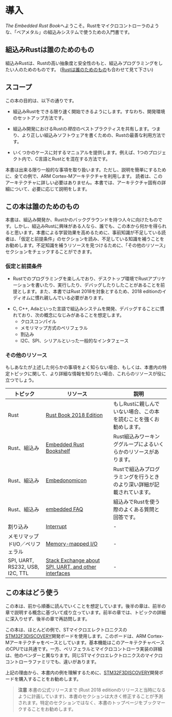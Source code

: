 <!-- # Introduction -->

# 導入

<!-- Welcome to The Embedded Rust Book: An introductory book about using the Rust -->
<!-- Programming Language on "Bare Metal" embedded systems, such as Microcontrollers. -->

*The Embedded Rust Book*へようこそ。Rustをマイクロコントローラのような、「ベアメタル」の組込みシステムで使うための入門書です。

<!-- ## Who Embedded Rust is For -->
<!-- Embedded Rust is for everyone who wants to do embedded programming backed by the higher-level concepts and safety guarantees the Rust language provides. -->
<!-- (See also [Who Rust Is For](https://doc.rust-lang.org/book/2018-edition/ch00-00-introduction.html)) -->

## 組込みRustは誰のためのもの
組込みRustは、Rustの高い抽象度と安全性のもと、組込みプログラミングをしたい人のためのものです。
([Rustは誰のためのもの](https://doc.rust-lang.org/book/2018-edition/ch00-00-introduction.html)も合わせて見て下さい)

<!-- ## Scope -->

## スコープ

<!-- The goals of this book are: -->

この本の目的は、以下の通りです。

<!-- * Get developers up to speed with embedded Rust development. i.e. How to set -->
<!--   up a development environment. -->

* 組込みRustをできる限り速く開始できるようにします。すなわち、開発環境のセットアップ方法です。

<!-- * Share *current* best practices about using Rust for embedded development. i.e. -->
<!--   How to best use Rust language features to write more correct embedded -->
<!--   software. -->

* 組込み開発におけるRustの*現在*のベストプラクティスを共有します。つまり、より正しい組込みソフトウェアを書くための、Rustの最善な利用方法です。

<!-- * Serve as a cookbook in some cases. e.g. How do I do mix C and Rust in a single -->
<!--   project? -->

* いくつかのケースに対するマニュアルを提供します。例えば、1つのプロジェクト内で、C言語とRustとを混在する方法です。

<!-- This book tries to be as general as possible but to make things easier for both -->
<!-- the readers and the writers it uses the ARM Cortex-M architecture in all its -->
<!-- examples. However, the book assumes that the reader is not familiar with this -->
<!-- particular architecture and explains details particular to this architecture -->
<!-- where required. -->

本書は出来る限り一般的な事項を取り扱います。ただし、説明を簡単にするために、全ての例で、ARM Cortex-Mアーキテクチャを利用します。
読者は、このアーキテクチャに詳しい必要はありません。本書では、アーキテクチャ固有の詳細について、必要に応じて説明をします。

<!-- ## Who This Book is For -->
<!-- This book caters towards people with either some embedded background or some Rust background, however we assume -->
<!-- everybody curious about embedded Rust programming can get something out of this book. For those without any prior knowledge -->
<!-- we suggest you read the "Assumptions and Prerequisites" section and catch up on missing knowledge to get more out of the book -->
<!-- and improve your reading experience. You can check out the "Other Resources" section to find resources on topics -->
<!-- you want to catch up on. -->

## この本は誰のためのもの
本書は、組込み開発か、Rustかのバックグラウンドを持つ人々に向けたものです。しかし、組込みRustに興味がある人なら、誰でも、この本から何かを得られると思います。本書による学習効果を高めるために、事前知識が不足している読者は、「仮定と前提条件」のセクションを読み、不足している知識を補うことをお勧めします。不足知識を補うリソースを見つけるために、「その他のリソース」セクションをチェックすることができます。

<!-- ### Assumptions and Prerequisites -->

### 仮定と前提条件

<!-- * You are comfortable using the Rust Programming Language, and have written, -->
<!--   run, and debugged Rust applications on a desktop environment. You should also -->
<!--   be familiar with the idioms of the [2018 edition] as this book targets -->
<!--   Rust 2018. -->

* Rustでのプログラミングを楽しんでおり、デスクトップ環境でRustアプリケーションを書いたり、実行したり、デバッグしたりしたことがあることを前提とします。また、本書ではRust 2018を対象とするため、2018 editionのイディオムに慣れ親しんでいる必要があります。

[2018 edition]: https://rust-lang-nursery.github.io/edition-guide/

<!-- * You are comfortable developing and debugging embedded systems in another -->
<!--   language such as C, C++, or Ada, and are familiar with concepts such as: -->
<!--     * Cross Compilation -->
<!--     * Memory Mapped Peripherals -->
<!--     * Interrupts -->
<!--     * Common interfaces such as I2C, SPI, Serial, etc. -->

* C, C++, Adaといった言語で組込みシステムを開発、デバッグすることに慣れており、次の概念になじみがあることを想定します。
    * クロスコンパイル
    * メモリマップ方式のペリフェラル
    * 割込み
    * I2C、SPI、シリアルといった一般的なインタフェース

<!-- ### Other Resources -->
<!-- If you are unfamiliar with anything mentioned above or if you want more information about a specific topic mentioned in this book you might find some of these resources helpful. -->

### その他のリソース
もしあなたが上述した何らかの事項をよく知らない場合、もしくは、本書内の特定トピックに関して、より詳細な情報を知りたい場合、これらのリソースが役に立つでしょう。

<!--
| Topic        | Resource | Description |
|--------------|----------|-------------|
| Rust         | [Rust Book 2018 Edition](https://doc.rust-lang.org/book/2018-edition/index.html) | If you are not yet comfortable with Rust, we highly suggest reading the this book. |
| Rust, Embedded | [Embedded Rust Bookshelf](https://docs.rust-embedded.org) | Here you can find several other resources provided by Rust's Embedded Working Group. |
| Rust, Embedded | [Embedonomicon](https://docs.rust-embedded.org/embedonomicon/) | The nitty gritty details when doing embedded programming in Rust. |
| Rust, Embedded | [embedded FAQ](https://docs.rust-embedded.org/faq.html) | Frequently asked questions about Rust in an embedded context. |
| Interrupts | [Interrupt](https://en.wikipedia.org/wiki/Interrupt) | - |
| Memory-mapped IO/Peripherals | [Memory-mapped I/O](https://en.wikipedia.org/wiki/Memory-mapped_I/O) | - |
| SPI, UART, RS232, USB, I2C, TTL | [Stack Exchange about SPI, UART, and other interfaces](https://electronics.stackexchange.com/questions/37814/usart-uart-rs232-usb-spi-i2c-ttl-etc-what-are-all-of-these-and-how-do-th) | - |
-->

| トピック      | リソース   | 説明 |
|--------------|----------|-------------|
| Rust         | [Rust Book 2018 Edition](https://doc.rust-lang.org/book/2018-edition/index.html) | もしRustに親しんでいない場合、この本を読むことを強くお勧めします。 |
| Rust、組込み | [Embedded Rust Bookshelf](https://docs.rust-embedded.org) | Rust組込みワーキンググループによるいくらかのリソースがあります。 |
| Rust、組込み | [Embedonomicon](https://docs.rust-embedded.org/embedonomicon/) | Rustで組込みプログラミングを行うときのより深い詳細が記載されています。 |
| Rust、組込み | [embedded FAQ](https://docs.rust-embedded.org/faq.html) | 組込みでRustを使う際のよくある質問と回答です。 |
| 割り込み | [Interrupt](https://en.wikipedia.org/wiki/Interrupt) | - |
| メモリマップドI/O／ペリフェラル | [Memory-mapped I/O](https://en.wikipedia.org/wiki/Memory-mapped_I/O) | - |
| SPI, UART, RS232, USB, I2C, TTL | [Stack Exchange about SPI, UART, and other interfaces](https://electronics.stackexchange.com/questions/37814/usart-uart-rs232-usb-spi-i2c-ttl-etc-what-are-all-of-these-and-how-do-th) | - |

<!-- ## How to Use This Book -->

## この本はどう使う

<!-- This book generally assumes that you’re reading it front-to-back. Later -->
<!-- chapters build on concepts in earlier chapters, and earlier chapters may -->
<!-- not dig into details on a topic, revisiting the topic in a later chapter. -->

この本は、前から順番に読んでいくことを想定しています。後半の章は、前半の章で説明する概念に基づいて成り立っています。前半の章では、トピックの詳細に深入りせず、後半の章で再訪問します。

<!-- This book will be using the [STM32F3DISCOVERY] development board from -->
<!-- STMicroelectronics for the majority of the examples contained within. This board -->
<!-- is based on the ARM Cortex-M architecture, and while basic functionality is -->
<!-- common across most CPUs based on this architecture, peripherals and other -->
<!-- implementation details of Microcontrollers are different between different -->
<!-- vendors, and often even different between Microcontroller families from the same -->
<!-- vendor. -->

この本は、ほとんどの例で、STマイクロエレクトロニクスの[STM32F3DISCOVERY]開発ボードを使用します。このボードは、ARM Cortex-Mアーキテクチャをベースとしています。基本機能はこのアーキテクチャベースのCPUでは共通です。一方、ペリフェラルとマイクロコントローラ実装の詳細は、他のベンダーと異なります。同じSTマイクロエレクトロニクスのマイクロコントローラファミリでも、違いがあります。

<!-- For this reason, we suggest purchasing the [STM32F3DISCOVERY] development board -->
<!-- for the purpose of following the examples in this book. -->

上記の理由から、本書内の例を理解するために、[STM32F3DISCOVERY]開発ボードを購入することをお勧めします。

[STM32F3DISCOVERY]: http://www.st.com/en/evaluation-tools/stm32f3discovery.html

<!-- > **HEADS UP** Until the official release of this book, which is planned to -->
<!-- > coincide with the 2018 edition release of the Rust Programming Language, -->
<!-- > expect the sections of this book to change quite a bit. We recommend -->
<!-- > bookmarking the root of this book instead of any specific section. -->

> **注意** 本書の公式リリースまで (Rust 2018 editionのリリースと当時になるように計画しています)、本書のセクションは大きく修正することが予測されます。特定のセクションではなく、本書のトップページをブックマークすることをお勧めします。

<!-- 日本語訳へのコントリビューション情報を代わりに掲載する？ -->

<!-- ## Contributing to This Book -->

<!-- The work on this book is coordinated in [this repository] and is mainly -->
<!-- developed by the [resources team]. -->

<!-- [this repository]: https://github.com/rust-embedded/book -->
<!-- [resources team]: https://github.com/rust-embedded/wg#the-resources-team -->

<!-- If you have trouble following the instructions in this book or find that some -->
<!-- section of the book is not clear enough or hard to follow then that's a bug and -->
<!-- it should be reported in [the issue tracker] of this book. -->

<!-- [the issue tracker]: https://github.com/rust-embedded/book/issues/ -->

<!-- Pull requests fixing typos and adding new content are very welcome! -->

